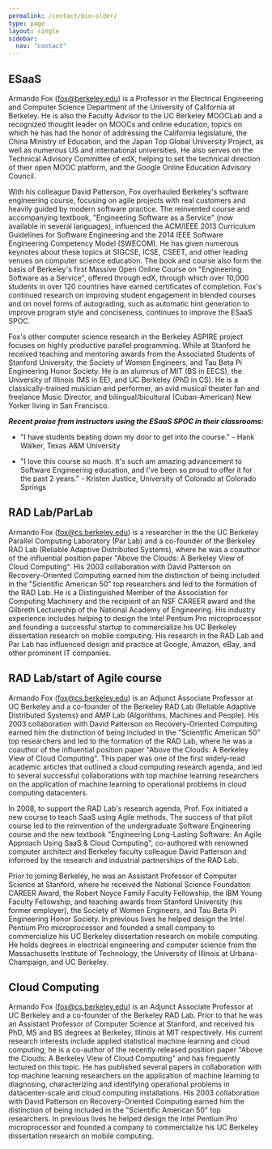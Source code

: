 ```yaml
---
permalink: /contact/bio-older/
type: page
layout: single
sidebar:
  nav: "contact"
---
```


## ESaaS

Armando Fox (fox@berkeley.edu) is a Professor in the Electrical
Engineering and Computer Science Department of the University of
California at Berkeley.  He is also the Faculty Advisor to the UC
Berkeley MOOCLab and a recognized thought leader on MOOCs and online
education, topics on which he has had the honor of addressing the
California legislature, the China Ministry of Education, and the Japan
Top Global University Project, as well as numerous US and
international universities. He also serves on the Technical Advisory
Committee of edX, helping to set the technical direction of their open
MOOC platform, and the Google Online Education Advisory Council. 

With his colleague David Patterson, Fox overhauled Berkeley's software
engineering course, focusing on agile projects with real customers and
heavily guided by modern software practice.  The reinvented course and
accompanying textbook, "Engineering Software as a Service" (now
available in several languages), influenced the ACM/IEEE 2013
Curriculum Guidelines for Software Engineering and the 2014 IEEE
Software Engineering Competency Model (SWECOM).  He has given numerous
keynotes about these topics at SIGCSE, ICSE, CSEET, and other leading
venues on computer science education.  The book and course also form
the basis of Berkeley's first Massive Open Online Course on
"Engineering Software as a Service", offered through edX, through
which over 10,000 students in over 120 countries have earned
certificates of completion. Fox's continued research on improving
student engagement in blended courses and on novel forms of
autograding, such as automatic hint generation to improve program
style and conciseness, continues to improve the ESaaS SPOC. 

Fox's other computer science research in the Berkeley ASPIRE project
focuses on highly productive parallel programming.  While at Stanford
he received teaching and mentoring awards from the Associated Students
of Stanford University, the Society of Women Engineers, and Tau Beta
Pi Engineering Honor Society. He is an alumnus of MIT (BS in EECS),
the University of Illinois (MS in EE), and UC Berkeley (PhD in CS).
He is a classically-trained musician and performer, an avid musical
theater fan and freelance Music Director, and bilingual/bicultural
(Cuban-American) New Yorker living in San Francisco. 

**_Recent praise from instructors using the ESaaS SPOC in their classrooms:_**

* "I have students beating down my door to get into the course." - Hank Walker, Texas A&M University

* "I love this course so much. It's such am amazing advancement to
Software Engineering education, and I've been so proud to offer it for
the past 2 years." - Kristen Justice, University of Colorado at
Colorado Springs

## RAD Lab/ParLab

Armando Fox (fox@cs.berkeley.edu) is a researcher in the the UC
Berkeley Parallel Computing Laboratory (Par Lab) and a co-founder of
the Berkeley RAD Lab (Reliable Adaptive Distributed Systems), where he
was a coauthor of the influential position paper "Above the Clouds: A
Berkeley View of Cloud Computing".  His 2003 collaboration with David
Patterson on Recovery-Oriented Computing earned him the distinction of
being included in the "Scientific American 50" top researchers and led
to the formation of the RAD Lab.  He is a Distinguished Member of the
Association for Computing Machinery and the recipient of an NSF CAREER
award and the Gilbreth Lectureship of the National Academy of
Engineering.  His industry experience includes helping to design the
Intel Pentium Pro microprocessor and founding a successful startup to
commercialize his UC Berkeley dissertation research on mobile
computing.  His research in the RAD Lab and Par Lab has influenced
design and practice at Google, Amazon, eBay, and other prominent IT
companies.

## RAD Lab/start of Agile course

Armando Fox (fox@cs.berkeley.edu) is an Adjunct Associate Professor at
UC Berkeley and a co-founder of the Berkeley RAD Lab (Reliable
Adaptive Distributed Systems) and AMP Lab (Algorithms, Machines and
People).  His 2003 collaboration with David Patterson on
Recovery-Oriented Computing earned him the distinction of being
included in the "Scientific American 50" top researchers and led to
the formation of the RAD Lab, where he was a coauthor of the
influential position paper "Above the Clouds: A Berkeley View of Cloud
Computing".  This paper was one of the first widely-read academic
articles that outlined a cloud computing research agenda, and led to
several successful collaborations with top machine learning
researchers on the application of machine learning to operational
problems in cloud computing datacenters. 

In 2008, to support the RAD Lab's research agenda, Prof. Fox initiated
a new course to teach SaaS using Agile methods.  The success of that
pilot course led to the reinvention of the undergraduate Software
Engineering course and the new textbook "Engineering Long-Lasting
Software: An Agile Approach Using SaaS & Cloud Computing", co-authored
with renowned computer architect and Berkeley faculty colleague David
Patterson and informed by the research and industrial partnerships of
the RAD Lab. 

Prior to joining Berkeley, he was an Assistant Professor of Computer
Science at Stanford, where he received the National Science Foundation
CAREER Award, the Robert Noyce Family Faculty Fellowship, the IBM
Young Faculty Fellowship, and teaching awards from Stanford University
(his former employer), the Society of Women Engineers, and Tau Beta Pi
Engineering Honor Society.  In previous lives he helped design the
Intel Pentium Pro microprocessor and founded a small company to
commercialize his UC Berkeley dissertation research on mobile
computing.  He holds degrees in electrical engineering and computer
science from the Massachusetts Institute of Technology, the University
of Illinois at Urbana-Champaign, and UC Berkeley.  

## Cloud Computing

Armando Fox (fox@cs.berkeley.edu) is an Adjunct Associate Professor at
UC Berkeley and a co-founder of the Berkeley RAD Lab. Prior to that he
was an Assistant Professor of Computer Science at Stanford, and
received his PhD, MS and BS degrees at Berkeley, Illinois at MIT
respectively. His current research interests include applied
statistical machine learning and cloud computing; he is a co-author of
the recently released position paper "Above the Clouds: A Berkeley
View of Cloud Computing" and has frequently lectured on this topic.
He has published several papers in collaboration with top machine
learning researchers on the application of machine learning to
diagnosing, characterizing and identifying operational problems in
datacenter-scale and cloud computing installations.  His 2003
collaboration with David Patterson on Recovery-Oriented Computing
earned him the distinction of being included in the "Scientific
American 50" top researchers.  In previous lives he helped design the
Intel Pentium Pro microprocessor and founded a company to
commercialize his UC Berkeley dissertation research on mobile
computing.  
